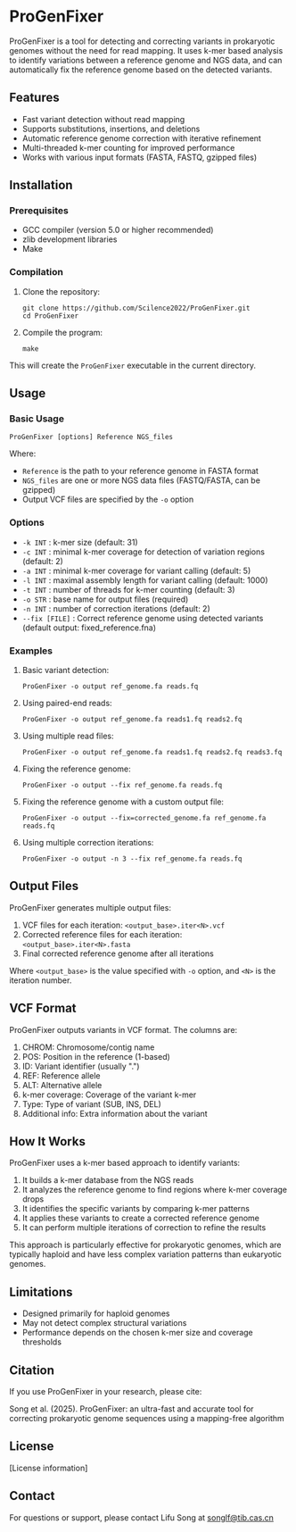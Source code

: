 # ProGenFixer

ProGenFixer is a tool for detecting and correcting variants in prokaryotic genomes without the need for read mapping. It uses k-mer based analysis to identify variations between a reference genome and NGS data, and can automatically fix the reference genome based on the detected variants.

## Features

- Fast variant detection without read mapping
- Supports substitutions, insertions, and deletions
- Automatic reference genome correction with iterative refinement
- Multi-threaded k-mer counting for improved performance
- Works with various input formats (FASTA, FASTQ, gzipped files)

## Installation

### Prerequisites

- GCC compiler (version 5.0 or higher recommended)
- zlib development libraries
- Make

### Compilation

1. Clone the repository:
   ```
   git clone https://github.com/Scilence2022/ProGenFixer.git
   cd ProGenFixer
   ```

2. Compile the program:
   ```
   make
   ```

This will create the `ProGenFixer` executable in the current directory.

## Usage

### Basic Usage

```
ProGenFixer [options] Reference NGS_files
```

Where:
- `Reference` is the path to your reference genome in FASTA format
- `NGS_files` are one or more NGS data files (FASTQ/FASTA, can be gzipped)
- Output VCF files are specified by the `-o` option

### Options

- `-k INT` : k-mer size (default: 31)
- `-c INT` : minimal k-mer coverage for detection of variation regions (default: 2)
- `-a INT` : minimal k-mer coverage for variant calling (default: 5)
- `-l INT` : maximal assembly length for variant calling (default: 1000)
- `-t INT` : number of threads for k-mer counting (default: 3)
- `-o STR` : base name for output files (required)
- `-n INT` : number of correction iterations (default: 2)
- `--fix [FILE]` : Correct reference genome using detected variants (default output: fixed_reference.fna)

### Examples

1. Basic variant detection:
   ```
   ProGenFixer -o output ref_genome.fa reads.fq
   ```

2. Using paired-end reads:
   ```
   ProGenFixer -o output ref_genome.fa reads1.fq reads2.fq
   ```

3. Using multiple read files:
   ```
   ProGenFixer -o output ref_genome.fa reads1.fq reads2.fq reads3.fq
   ```

4. Fixing the reference genome:
   ```
   ProGenFixer -o output --fix ref_genome.fa reads.fq
   ```

5. Fixing the reference genome with a custom output file:
   ```
   ProGenFixer -o output --fix=corrected_genome.fa ref_genome.fa reads.fq
   ```

6. Using multiple correction iterations:
   ```
   ProGenFixer -o output -n 3 --fix ref_genome.fa reads.fq
   ```

## Output Files

ProGenFixer generates multiple output files:

1. VCF files for each iteration: `<output_base>.iter<N>.vcf`
2. Corrected reference files for each iteration: `<output_base>.iter<N>.fasta`
3. Final corrected reference genome after all iterations

Where `<output_base>` is the value specified with `-o` option, and `<N>` is the iteration number.

## VCF Format

ProGenFixer outputs variants in VCF format. The columns are:

1. CHROM: Chromosome/contig name
2. POS: Position in the reference (1-based)
3. ID: Variant identifier (usually ".")
4. REF: Reference allele
5. ALT: Alternative allele
6. k-mer coverage: Coverage of the variant k-mer
7. Type: Type of variant (SUB, INS, DEL)
8. Additional info: Extra information about the variant

## How It Works

ProGenFixer uses a k-mer based approach to identify variants:

1. It builds a k-mer database from the NGS reads
2. It analyzes the reference genome to find regions where k-mer coverage drops
3. It identifies the specific variants by comparing k-mer patterns
4. It applies these variants to create a corrected reference genome
5. It can perform multiple iterations of correction to refine the results

This approach is particularly effective for prokaryotic genomes, which are typically haploid and have less complex variation patterns than eukaryotic genomes.

## Limitations

- Designed primarily for haploid genomes
- May not detect complex structural variations
- Performance depends on the chosen k-mer size and coverage thresholds

## Citation

If you use ProGenFixer in your research, please cite:

Song et al. (2025). ProGenFixer: an ultra-fast and accurate tool for correcting prokaryotic genome sequences using a mapping-free algorithm

## License

[License information]

## Contact

For questions or support, please contact Lifu Song at songlf@tib.cas.cn
